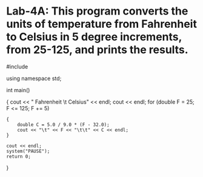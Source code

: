 # Lab-4A: This program converts the units of temperature from Fahrenheit to Celsius in 5 degree increments, from 25-125, and prints the results.

#include <iostream>

using namespace std;

int main()

{
	cout << "     Fahrenheit \t Celsius" << endl;
	cout << endl;
	for (double F = 25; F <= 125; F += 5)

	{
		double C = 5.0 / 9.0 * (F - 32.0);
		cout << "\t" << F << "\t\t" << C << endl;
	}

	cout << endl;
	system("PAUSE");
	return 0;
}
